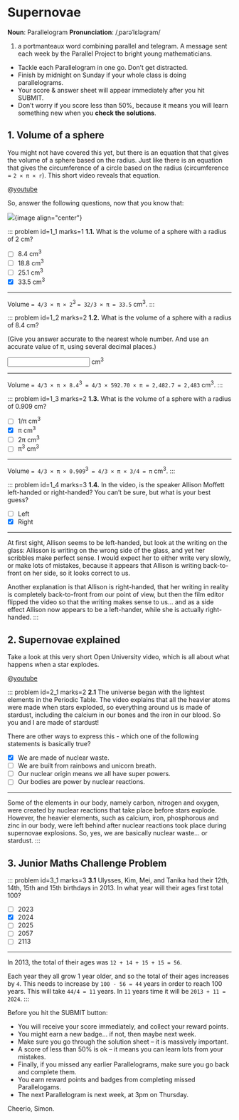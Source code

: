 # Supernovae

<div class="dictionary">

__Noun__: Parallelogram
__Pronunciation__: /ˌparəˈlɛləɡram/

1. a portmanteaux word combining parallel and telegram. A message sent each
week by the Parallel Project to bright young mathematicians.

</div>

*	Tackle each Parallelogram in one go. Don’t get distracted.
*	Finish by midnight on Sunday if your whole class is doing parallelograms.
*	Your score & answer sheet will appear immediately after you hit SUBMIT.
*	Don’t worry if you score less than 50%, because it means you will learn something new when you __check the solutions__.


## 1. Volume of a sphere

You might not have covered this yet, but there is an equation that that gives the volume of a sphere based on the radius. Just like there is an equation that gives the circumference of a circle based on the radius (circumference = `2 × π × r`). This short video reveals that equation.

@[youtube](uWfzWEcm5yU?rel=0)

So, answer the following questions, now that you know that:

![](/resources/7-05-supernovae/1-volume-sphere.png){image align="center"}

::: problem id=1_1 marks=1
__1.1.__ What is the volume of a sphere with a radius of 2 cm?

* [ ] 8.4 cm<sup>3</sup>
* [ ] 18.8 cm<sup>3</sup>
* [ ] 25.1 cm<sup>3</sup>
* [x] 33.5 cm<sup>3</sup>

---

Volume `= 4/3 × π × 2`<sup>3</sup> `= 32/3 × π = 33.5` cm<sup>3</sup>.
:::

::: problem id=1_2 marks=2
__1.2.__ What is the volume of a sphere with a radius of 8.4 cm?

(Give you answer accurate to the nearest whole number. And use an accurate value of π, using several decimal places.)

<input type="number" solution="2,483"/> cm<sup>3</sup>   

---

Volume `= 4/3 × π × 8.4`<sup>3</sup>` = 4/3 × 592.70 × π = 2,482.7 = 2,483` cm<sup>3</sup>.
:::

::: problem id=1_3 marks=2
__1.3.__ What is the volume of a sphere with a radius of 0.909 cm?

* [ ] 1/π cm<sup>3</sup>
* [x] π cm<sup>3</sup>
* [ ] 2π cm<sup>3</sup>
* [ ] π<sup>3</sup> cm<sup>3</sup>

---

Volume `= 4/3 × π × 0.909`<sup>3</sup>` = 4/3 × π × 3/4 = π` cm<sup>3</sup>.
:::

::: problem id=1_4 marks=3
__1.4.__ In the video, is the speaker Allison Moffett left-handed or right-handed? You can’t be sure, but what is your best guess?

* [ ] Left
* [x] Right

---

At first sight, Allison seems to be left-handed, but look at the writing on the glass: Allisson is writing on the wrong side of the glass, and yet her scribbles make perfect sense. I would expect her to either write very slowly, or make lots of mistakes, because it appears that Allison is writing back-to-front on her side, so it looks correct to us.

Another explanation is that Allison is right-handed, that her writing in reality is completely back-to-front from our point of view, but then the film editor flipped the video so that the writing makes sense to us... and as a side effect Allison now appears to be a left-hander, while she is actually right-handed.
:::


## 2.	Supernovae explained

Take a look at this very short Open University video, which is all about what happens when a star explodes.

@[youtube](M7xTwxj-tSc?rel=0)

::: problem id=2_1 marks=2
__2.1__ The universe began with the lightest elements in the Periodic Table. The video explains that all the heavier atoms were made when stars exploded, so everything around us is made of stardust, including the calcium in our bones and the iron in our blood. So you and I are made of stardust!

There are other ways to express this - which one of the following statements is basically true?

* [x] We are made of nuclear waste. 	
* [ ] We are built from rainbows and unicorn breath.  
* [ ] Our nuclear origin means we all have super powers.  
* [ ] Our bodies are power by nuclear reactions.

---

Some of the elements in our body, namely carbon, nitrogen and oxygen, were created by nuclear reactions that take place before stars explode. However, the heavier elements, such as calcium, iron, phosphorous and zinc in our body, were left behind after nuclear reactions took place during supernovae explosions. So, yes, we are basically nuclear waste... or stardust.
:::


## 3.	Junior Maths Challenge Problem
<!--- (2013) Q16 --->

::: problem id=3_1 marks=3
__3.1__ Ulysses, Kim, Mei, and Tanika had their 12th, 14th, 15th and 15th birthdays in 2013. In what year will their ages first total 100?

* [ ] 2023
* [x] 2024
* [ ] 2025
* [ ] 2057
* [ ] 2113

---

In 2013, the total of their ages was `12 + 14 + 15 + 15 = 56`.

Each year they all grow 1 year older, and so the total of their ages increases by `4`. This needs to increase by `100 - 56 = 44` years in order to reach 100 years. This will take `44/4 = 11` years. In `11` years time it will be `2013 + 11 = 2024`.
:::

Before you hit the SUBMIT button:

*	You will receive your score immediately, and collect your reward points.
*	You might earn a new badge... if not, then maybe next week.
*	Make sure you go through the solution sheet – it is massively important.
*	A score of less than 50% is ok – it means you can learn lots from your mistakes.
*	Finally, if you missed any earlier Parallelograms, make sure you go back and complete them.
*	You earn reward points and badges from completing missed Parallelogams.
*	The next Parallelogram is next week, at 3pm on Thursday.

Cheerio,
Simon.
